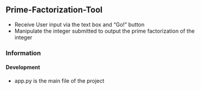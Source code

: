 <h2>Prime-Factorization-Tool</h2>

* Receive User input via the text box and “Go!” button
* Manipulate the integer submitted to output the prime factorization of the integer
<h3>Information</h3>
<h4>Development</h4>

* app.py is the main file of the project
 
